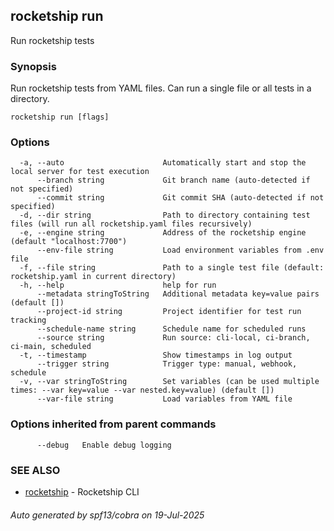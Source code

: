 ## rocketship run

Run rocketship tests

### Synopsis

Run rocketship tests from YAML files. Can run a single file or all tests in a directory.

```
rocketship run [flags]
```

### Options

```
  -a, --auto                      Automatically start and stop the local server for test execution
      --branch string             Git branch name (auto-detected if not specified)
      --commit string             Git commit SHA (auto-detected if not specified)
  -d, --dir string                Path to directory containing test files (will run all rocketship.yaml files recursively)
  -e, --engine string             Address of the rocketship engine (default "localhost:7700")
      --env-file string           Load environment variables from .env file
  -f, --file string               Path to a single test file (default: rocketship.yaml in current directory)
  -h, --help                      help for run
      --metadata stringToString   Additional metadata key=value pairs (default [])
      --project-id string         Project identifier for test run tracking
      --schedule-name string      Schedule name for scheduled runs
      --source string             Run source: cli-local, ci-branch, ci-main, scheduled
  -t, --timestamp                 Show timestamps in log output
      --trigger string            Trigger type: manual, webhook, schedule
  -v, --var stringToString        Set variables (can be used multiple times: --var key=value --var nested.key=value) (default [])
      --var-file string           Load variables from YAML file
```

### Options inherited from parent commands

```
      --debug   Enable debug logging
```

### SEE ALSO

* [rocketship](rocketship.md)	 - Rocketship CLI

###### Auto generated by spf13/cobra on 19-Jul-2025
